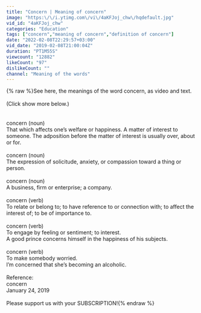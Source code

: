 ```yaml
---
title: "Concern | Meaning of concern"
image: "https:\/\/i.ytimg.com\/vi\/4aKFJoj_chw\/hqdefault.jpg"
vid_id: "4aKFJoj_chw"
categories: "Education"
tags: ["concern","meaning of concern","definition of concern"]
date: "2022-02-08T22:29:57+03:00"
vid_date: "2019-02-08T21:00:04Z"
duration: "PT1M55S"
viewcount: "12882"
likeCount: "97"
dislikeCount: ""
channel: "Meaning of the words"
---
```

{% raw %}See here, the meanings of the word concern, as video and text.<br /><br />(Click show more below.)<br /><br /><br />concern (noun)<br />    That which affects one’s welfare or happiness. A matter of interest to someone. The adposition before the matter of interest is usually over, about or for.<br /><br />concern (noun)<br />    The expression of solicitude, anxiety, or compassion toward a thing or person.<br /><br />concern (noun)<br />    A business, firm or enterprise; a company.<br /><br />concern (verb)<br />    To relate or belong to; to have reference to or connection with; to affect the interest of; to be of importance to.<br /><br />concern (verb)<br />    To engage by feeling or sentiment; to interest.<br />        A good prince concerns himself in the happiness of his subjects.<br /><br />concern (verb)<br />    To make somebody worried.<br />        I’m concerned that she’s becoming an alcoholic.<br /><br />Reference:<br />    concern<br />    January 24, 2019<br /><br />Please support us with your SUBSCRIPTION!{% endraw %}
